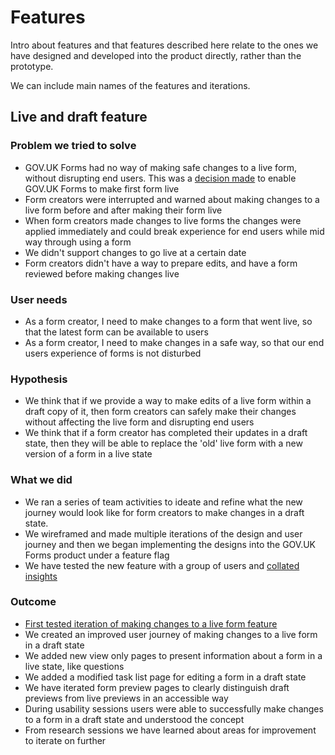 # Features

Intro about features and that features described here relate to the ones we have designed and developed into the product directly, rather than the prototype.

We can include main names of the features and iterations.

## Live and draft feature

### Problem we tried to solve

- GOV.UK Forms had no way of making safe changes to a live form, without disrupting end users. This was a [decision made](https://github.com/alphagov/forms/blob/main/decision-record/DR007-form-is-live-first-then-add-draft.MD) to enable GOV.UK Forms to make first form live 
- Form creators were interrupted and warned about making changes to a live form before and after making their form live
- When form creators made changes to live forms the changes were applied immediately and could break experience for end users while mid way through using a form
- We didn't support changes to go live at a certain date
- Form creators didn't have a way to prepare edits, and have a form reviewed before making changes live

### User needs

- As a form creator, I need to make changes to a form that went live, so that the latest form can be available to users
- As a form creator, I need to make changes in a safe way, so that our end users experience of forms is not disturbed

### Hypothesis

- We think that if we provide a way to make edits of a live form within a draft copy of it, then form creators can safely make their changes without affecting the live form and disrupting end users
- We think that if a form creator has completed their updates in a draft state, then they will be able to replace the 'old' live form with a new version of a form in a live state

### What we did

- We ran a series of team activities to ideate and refine what the new journey would look like for form creators to make changes in a draft state.
- We wireframed and made multiple iterations of the design and user journey and then we began implementing the designs into the GOV.UK Forms product under a feature flag
- We have tested the new feature with a group of users and [collated insights](https://docs.google.com/document/d/1FJnES5zJoL6-kYUMmdKOUBcfWi6caYfrCdnL7iypzw4/edit?usp=sharing)

### Outcome

- [First tested iteration of making changes to a live form feature](/design/features/live-draft/version-1.md)
- We created an improved user journey of making changes to a live form in a draft state
- We added new view only pages to present information about a form in a live state, like questions
- We added a modified task list page for editing a form in a draft state
- We have iterated form preview pages to clearly distinguish draft previews from live previews in an accessible way
- During usability sessions users were able to successfully make changes to a form in a draft state and understood the concept
- From research sessions we have learned about areas for improvement to iterate on further